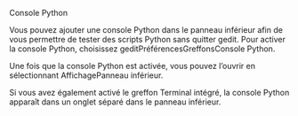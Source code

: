 <!--
French translation of gedit documentation.
Copyright (C) 2006-2012 Free Software Foundation, Inc.
This file is distributed under the same license as the gedit documentation
package.



Vincent Untz <vuntz@gnome.org>, 2006.
Jonathan Ernst <jonathan@ernstfamily.ch>, 2006.
Philippe Lefevre <ph.l@libertysurf.fr>, 2006.
Christophe Bliard <christophe.bliard@trux.info>, 2006.
Claude Paroz <claude@2xlibre.net>, 2007-2011.
Bruno Brouard <annoa.b@gmail.com>, 2011, 2012.
Luc Pionchon <pionchon.luc@gmail.com>, 2011.
Alain Lojewski <allomervan@gmail.com>, 2011-2015.
Alexandre Franke <alexandre.franke@gmail.com>, 2013.
Julien Hardelin <jhardlin@orange.fr>, 2013.
Guillaume Bernard <associations@guillaume-bernard.fr>, 2018-2020.
Charles Monzat <charles.monzat@free.fr>, 2018-2020.

Translator credits:
Vincent Untz <vuntz@gnome.org>, 2006.
Jonathan Ernst <jonathan@ernstfamily.ch>, 2006.
Philippe Lefevre <ph.l@libertysurf.fr>, 2006.
Christophe Bliard <christophe.bliard@trux.info>, 2006.
Claude Paroz <claude@2xlibre.net>, 2007-2011.
Bruno Brouard <annoa.b@gmail.com>, 2011.
Luc Pionchon <pionchon.luc@gmail.com>, 2011.
Alain Lojewski <allomervan@gmail.com>, 2011-2014.
Alexandre Franke <alexandre.franke@gmail.com>, 2013.
Julien Hardelin <jhardlin@orange.fr>, 2013.
Guillaume Bernard <associations@guillaume-bernard.fr>, 2018
Charles Monzat <charles.monzat@free.fr>, 2020
-->

Console Python

Vous pouvez ajouter une console Python dans le panneau inférieur afin de vous permettre de tester des scripts Python sans quitter <app>gedit</app>. Pour activer la console Python, choisissez <guiseq><gui style="menu">gedit</gui><gui style="menuitem">Préférences</gui><gui>Greffons</gui><gui>Console Python</gui></guiseq>.

Une fois que la console Python est activée, vous pouvez l’ouvrir en sélectionnant <guiseq><gui>Affichage</gui><gui>Panneau inférieur</gui></guiseq>.

Si vous avez également activé le greffon <gui>Terminal intégré</gui>, la <gui>console Python</gui> apparaît dans un onglet séparé dans le panneau inférieur.
